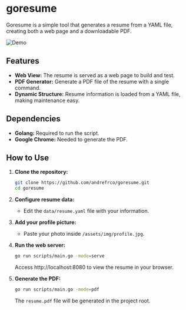 # goresume

Goresume is a simple tool that generates a resume from a YAML file, creating both a web page and a downloadable PDF.

![Demo](assets/demo.gif)

## Features

- **Web View:** The resume is served as a web page to build and test.
- **PDF Generator:** Generate a PDF file of the resume with a single command.
- **Dynamic Structure:** Resume information is loaded from a YAML file, making maintenance easy.

## Dependencies
- **Golang:** Required to run the script.
- **Google Chrome:** Needed to generate the PDF.

## How to Use

1. **Clone the repository:**

   ```bash
   git clone https://github.com/andrefrco/goresume.git
   cd goresume
   ```

2. **Configure resume data:**
   - Edit the `data/resume.yaml` file with your information.

3. **Add your profile picture:**
   - Paste your photo inside `/assets/img/profile.jpg`.

4. **Run the web server:**

   ```bash
   go run scripts/main.go -mode=serve
   ```

   Access http://localhost:8080 to view the resume in your browser.

5. **Generate the PDF:**

   ```bash
   go run scripts/main.go -mode=pdf
   ```

   The `resume.pdf` file will be generated in the project root.
